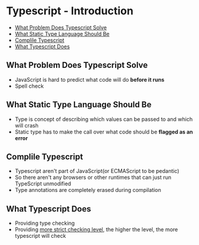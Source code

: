 # Typescript - Introduction

* [What Problem Does Typescript Solve](#what-problem-does-typescript-solve)
* [What Static Type Language Should Be](#what-static-type-language-should-be)
* [Complile Typescript](#complile-typescript)
* [What Typescript Does](#what-typescript-does)

## What Problem Does Typescript Solve

- JavaScript is hard to predict what code will do **before it runs**
- Spell check

## What Static Type Language Should Be

- Type is concept of describing which values can be passed to and which will crash
- Static type has to make the call over what code should be **flagged as an error**

## Complile Typescript

- Typescript aren't part of JavaScript(or ECMAScript to be pedantic)
- So there aren't any browsers or other runtimes that can just run TypeScript unmodified
- Type annotations are completely erased during compilation

## What Typescript Does

- Providing type checking
- Providing [more strict checking level](typescript-config-file.md), the higher the level, the more typescript will check

